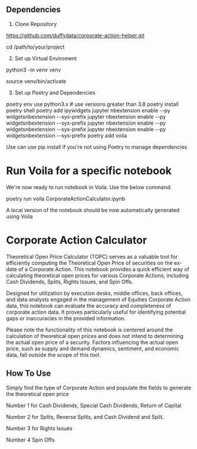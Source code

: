 ## Dependencies

1. Clone Repository 

https://github.com/duffydata/corporate-action-helper.git 

cd /path/to/your/project

2. Set up Virtual Enviroment 

python3 -m venv venv
 
source venv/bin/activate

3. Set up Poetry and Dependencies 

poetry env use python3.x  # use versions greater than 3.8
poetry install
poetry shell
poetry add ipywidgets
jupyter nbextension enable --py widgetsnbextension --sys-prefix
jupyter nbextension enable --py widgetsnbextension --sys-prefix
jupyter nbextension enable --py widgetsnbextension --sys-prefix
jupyter nbextension enable --py widgetsnbextension --sys-prefix
poetry add voila

Use can use pip install if you're not using Poetry to manage dependencies

# Run Voila for a specific notebook

We're now ready to run notebook in Voila. Use the below command:

poetry run voila CorporateActionCalculator.ipynb
 
A local version of the notebook should be now automatically generated using Voila 

# Corporate Action Calculator

Theoretical Open Price Calculator (TOPC) serves as a valuable tool for efficiently computing the Theoretical Open Price of securities on the ex-date of a Corporate Action. This notebook provides a quick efficient way of calculating theoretical open prices for various Corporate Actions, including Cash Dividends, Splits, Rights Issues, and Spin Offs.

Designed for utilization by execution desks, middle offices, back offices, and data analysts engaged in the management of Equities Corporate Action data, this notebook can evaluate the accuracy and completeness of corporate action data. It proves particularly useful for identifying potential gaps or inaccuracies in the provided information.

Please note the functionality of this notebook is centered around the calculation of theoretical open prices and does not intend to determining the actual open price of a security. Factors influencing the actual open price, such as supply and demand dynamics, sentiment, and economic data, fall outside the scope of this tool.

## How To Use

Simply find the type of Corporate Action and populate the fields to generate the theoretical open price

Number 1 for Cash Dividends, Special Cash Dividends, Return of Capital

Number 2 for Splits, Reverse Splits, and Cash Dividend and Split. 

Number 3 for Rights Issues

Number 4 Spin Offs

